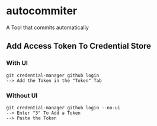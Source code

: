 # autocommiter
A Tool that commits automatically

## Add Access Token To Credential Store
### With UI
    git credential-manager github login
    --> Add the Token in the "Token" Tab

### Without UI
    git credential-manager github login --no-ui
    --> Enter "3" To Add a Token
    --> Paste the Token
